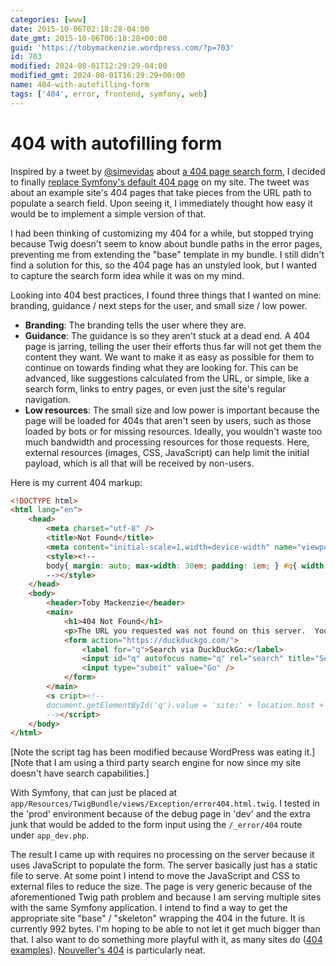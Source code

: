 ```yaml
---
categories: [www]
date: 2015-10-06T02:18:28-04:00
date_gmt: 2015-10-06T06:18:28+00:00
guid: 'https://tobymackenzie.wordpress.com/?p=703'
id: 703
modified: 2024-08-01T12:29:29-04:00
modified_gmt: 2024-08-01T16:29:29+00:00
name: 404-with-autofilling-form
tags: ['404', error, frontend, symfony, web]
---
```


404 with autofilling form
=========================

Inspired by a tweet by [@simevidas](https://twitter.com/simevidas) about [a 404 page search form](https://twitter.com/simevidas/status/644711449730940929), I decided to finally [replace Symfony's default 404 page](http://symfony.com/doc/current/cookbook/controller/error_pages.html) on my site.  The tweet was about an example site's 404 pages that take pieces from the URL path to populate a search field.  Upon seeing it, I immediately thought how easy it would be to implement a simple version of that.

I had been thinking of customizing my 404 for a while, but stopped trying because Twig doesn't seem to know about bundle paths in the error pages, preventing me from extending the "base" template in my bundle.  I still didn't find a solution for this, so the 404 page has an unstyled look, but I wanted to capture the search form idea while it was on my mind.

Looking into 404 best practices, I found three things that I wanted on mine: branding, guidance / next steps for the user, and small size / low power.

<!--more-->

- **Branding**: The branding tells the user where they are.
- **Guidance**: The guidance is so they aren't stuck at a dead end.  A 404 page is jarring, telling the user their efforts thus far will not get them the content they want.  We want to make it as easy as possible for them to continue on towards finding what they are looking for.  This can be advanced, like suggestions calculated from the URL, or simple, like a search form, links to entry pages, or even just the site's regular navigation.
- **Low resources**: The small size and low power is important because the page will be loaded for 404s that aren't seen by users, such as those loaded by bots or for missing resources.  Ideally, you wouldn't waste too much bandwidth and processing resources for those requests.  Here, external resources (images, CSS, JavaScript) can help limit the initial payload, which is all that will be received by non-users.

Here is my current 404 markup:

``` html
<!DOCTYPE html>
<html lang="en">
    <head>
        <meta charset="utf-8" />
        <title>Not Found</title>
        <meta content="initial-scale=1,width=device-width" name="viewport" />
        <style><!--
        body{ margin: auto; max-width: 30em; padding: 1em; } #q{ width: 100%; }
        --></style>
    </head>
    <body>
        <header>Toby Mackenzie</header>
        <main>
            <h1>404 Not Found</h1>
            <p>The URL you requested was not found on this server.  You can try finding what you were looking for on the <a href="/">home page</a> or using the search form below.</p>
            <form action="https://duckduckgo.com/">
                <label for="q">Search via DuckDuckGo:</label>
                <input id="q" autofocus name="q" rel="search" title="Search" />
                <input type="submit" value="Go" />
            </form>
        </main>
        <s cript><!--
        document.getElementById('q').value = 'site:' + location.host + ' ' + (location.pathname.replace(/.[w]+$/, '') + location.search).replace(/[?/\-_+.%=&[]]+/g, ' ').replace(/[<>]/g, '');
        --></script>
    </body>
</html>
```

[Note the script tag has been modified because WordPress was eating it.]
[Note that I am using a third party search engine for now since my site doesn't have search capabilities.]

With Symfony, that can just be placed at `app/Resources/TwigBundle/views/Exception/error404.html.twig`.  I tested in the 'prod' environment because of the debug page in 'dev' and the extra junk that would be added to the form input using the `/_error/404` route under `app_dev.php`.

The result I came up with requires no processing on the server because it uses JavaScript to populate the form.  The server basically just has a static file to serve.  At some point I intend to move the JavaScript and CSS to external files to reduce the size.  The page is very generic because of the aforementioned Twig path problem and because I am serving multiple sites with the same Symfony application.  I intend to find a way to get the appropriate site "base" / "skeleton" wrapping the 404 in the future.  It is currently 992 bytes.  I'm hoping to be able to not let it get much bigger than that.  I also want to do something more playful with it, as many sites do ([404 examples](http://www.creativebloq.com/web-design/best-404-pages-812505)).  [Nouveller's 404](http://nouveller.com/404/) is particularly neat.

